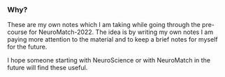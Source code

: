 ### Why?

These are my own notes which I am taking while going through the pre-course for NeuroMatch-2022. The idea is by writing my own notes I am paying more attention to the material and to keep a brief notes for myself for the future. 

I hope someone starting with NeuroScience or with NeuroMatch in the future will find these useful. 